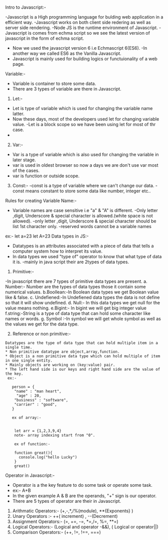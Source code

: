 Intro to Javascript:-

-Javascript is a High programming language for bulding web application in a efficient way.
-Javascript works on both client side redering as well as server side rendering.
-Node JS is the runtime environment of Javascript.
-Javascript is comes from echma script so we see the latest version of javascript in the form of echma 
script.
- Now we used the javascript version 6 i.e Echmascript 6(ES6).
-In another way we called ES6 as the Vanilla Javascript.
- Javascript is mainly used for building logics or functuionality of a web page.  



Variable:-
- Variable is container to store some data.
- There are 3 types of variable are there in Javascript.
1. Let:-

- Let is type of variable which is used for changing the variable name latter.
- Now these days, most of the developers used let for changing variable value.
-Let is a block scope so we have been using let for most of thr case.
-

2. Var:-

- Var is a type of variable which is also used for changing the variable in later
stage.
- var is used in oldest browser so now a days we are don't use  var most of the 
cases.
- var is function or outside scope.

3. Const:-
-const is a type of variable where we can't change our data.
-const means constant to store some data like number, integer etc..

  Rules for creating Variable Name:-

- Variable names are case sensitive i.e "a" & "A" is different.
-Only letter ,digit, Underscore & special character is allowed.(white space is not allowed).
-only letter ,digit, Underscore & special character should be list 1st character only.
-reserved words cannot be a variable names

ex:-
let a=23
let A=23
Data types in JS:-
- Datatypes is an attributes associated with a piece of data that tells a computer system how to interpret its value.
- In data types we used "type of" operator to know that what type of data it is.
-mainly in java script their are 2types of data types.
 1. Primitive:-

-In javascript there are 7 types of primitive data types are present.
    a. Number:- Number are the types of data types those it contain some numerical values.
     b.Boollean:-In Boolean data types  we get Boolean value like & false.
    c. Undefiened:-In Undefiened data types the data is not define so that
    it will show     undefined.
    d. Null:- In this data types we get null for the value means nothing.
    e.Bigint:-	In bigint we will get big integer value
    f.string:-String is a type of data type that can hold some character like names or words.
    g. Symbol :-In symbol we will get whole symbol as well as the values we
    get for the data  type.


   2. Reference or non primitive:-

    Datatypes are the type of data type that can hold multiple item in a single time.
    * Non primitive datatype are object,array,function.
    * Object is a non primitive data type which can hold multiple of item in one single entity.
    * Mainly objects are working on (key:value) pair.
    * The left hand side is our keys and right hand side are the value of the key.
     ex:-

       person = {
        "name" : "man heart",
         "age" : 20,
        "business" : "software",
        "carrier" : "good",
       }

       ex of array:-
        

        let arr = {1,2,3,9,4}
        note- array indexing start from "0".

        ex of function:-

        function great(){
          console.log("hello Lucky")
        }
        great()


Operator in Javascript:-

* Operator is a the key feature to do some task or operate some task.
* ex:- A+B
* In the given example A & B are the operands, "+" sign is our operator.
* There are 5 types of operator are their in Javascript.

1. Arithmatic Operators:- (+,-,*,/%(module),  **{Exponents}   )
2. Unary Operators :-  ++( increment) , --(Decrement)
3. Assignment Operators:- (=, +=, -=, *=,/=, %=, **=)
4. Logical Operators:- (Logical and operator -&&), ( Logical or operator||)
5. Comparison Operators:- (++, !=, !==, ===)